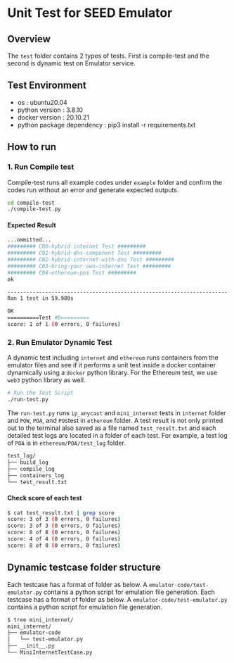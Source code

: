 # Unit Test for SEED Emulator

## Overview

The `test` folder contains 2 types of tests. First is compile-test and the second is dynamic test on Emulator service. 

## Test Environment
- os : ubuntu20.04
- python version : 3.8.10
- docker version : 20.10.21
- python package dependency : 
    pip3 install -r requirements.txt

## How to run

### 1. Run Compile test

Compile-test runs all example codes under `example` folder and confirm the codes run without an error and generate expected outputs. 

```sh
cd compile-test
./compile-test.py
```

#### Expected Result
```sh
...ommitted...
######### C00-hybrid-internet Test #########
######### C01-hybrid-dns-component Test #########
######### C02-hybrid-internet-with-dns Test #########
######### C03-bring-your-own-internet Test #########
######### C04-ethereum-pos Test #########
ok

----------------------------------------------------------------------
Ran 1 test in 59.980s

OK
==========Test #0=========
score: 1 of 1 (0 errors, 0 failures)
```


### 2. Run Emulator Dynamic Test

A dynamic test including `internet` and `ethereum` runs containers from the emulator files and see if it performs a unit test inside a docker container dynamically using a `docker` python library. For the Ethereum test,  we use `web3` python library as well.

```sh
# Run the Test Script
./run-test.py
```

The `run-test.py` runs `ip_anycast` and `mini_internet` tests in `internet` folder and `POW`, `POA`, and `POS`test in `ethereum` folder. A test result is not only printed out to the terminal also saved as a file named `test_result.txt` and each detailed test logs are located in a folder of each test. For example, a test log of `POA` is in `ethereum/POA/test_log` folder. 

```sh
test_log/
├── build_log
├── compile_log
├── containers_log
└── test_result.txt
```

#### Check score of each test
```sh
$ cat test_result.txt | grep score
score: 3 of 3 (0 errors, 0 failures)
score: 3 of 3 (0 errors, 0 failures)
score: 8 of 8 (0 errors, 0 failures)
score: 4 of 4 (0 errors, 0 failures)
score: 8 of 8 (0 errors, 0 failures)
```

## Dynamic testcase folder structure
Each testcase has a format of folder as below. A `emulator-code/test-emulator.py` contains a python script for emulation file generation. Each testcase has a format of folder as below. A `emulator-code/test-emulator.py` contains a python script for emulation file generation. 

```sh
$ tree mini_internet/
mini_internet/
├── emulator-code
│   └── test-emulator.py
├── __init__.py
└── MiniInternetTestCase.py
```

